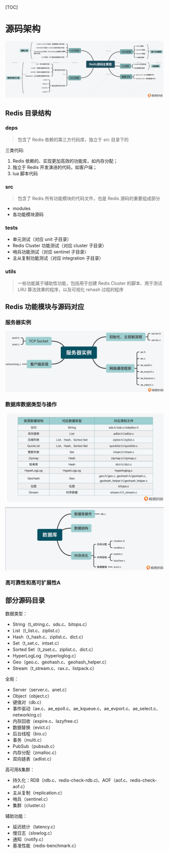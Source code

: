 [TOC]

# 源码架构

![](../pic/all.png)

## Redis 目录结构

### deps 
  > 包含了 Redis 依赖的第三方代码库，独立于 src 目录下的
  
  三类代码:
  1. Redis 依赖的、实现更加高效的功能库，如内存分配；
  2. 独立于 Redis 开发演进的代码，如客户端；
  3. lua 脚本代码



### src
> 包含了 Redis 所有功能模块的代码文件，也是 Redis 源码的重要组成部分
* modules
* 各功能模块源码


### tests
* 单元测试（对应 unit 子目录）
* Redis Cluster 功能测试（对应 cluster 子目录）
* 哨兵功能测试（对应 sentinel 子目录）
* 主从复制功能测试（对应 integration 子目录）


### utils
> 一些功能属于辅助性功能，包括用于创建 Redis Cluster 的脚本、用于测试 LRU 算法效果的程序，以及可视化 rehash 过程的程序

## Redis 功能模块与源码对应
### 服务器实例

![](../pic/服务器实例.png)

### 数据库数据类型与操作
![img.png](../pic/数据库数据类型.png)

![](../pic/数据库.png)

### 高可靠性和高可扩展性A



## 部分源码目录

数据类型：
- String（t_string.c、sds.c、bitops.c）
- List（t_list.c、ziplist.c）
- Hash（t_hash.c、ziplist.c、dict.c）
- Set（t_set.c、intset.c）
- Sorted Set（t_zset.c、ziplist.c、dict.c）
- HyperLogLog（hyperloglog.c）
- Geo（geo.c、geohash.c、geohash_helper.c）
- Stream（t_stream.c、rax.c、listpack.c）

全局：
- Server（server.c、anet.c）
- Object（object.c）
- 键值对（db.c）
- 事件驱动（ae.c、ae_epoll.c、ae_kqueue.c、ae_evport.c、ae_select.c、networking.c）
- 内存回收（expire.c、lazyfree.c）
- 数据替换（evict.c）
- 后台线程（bio.c）
- 事务（multi.c）
- PubSub（pubsub.c）
- 内存分配（zmalloc.c）
- 双向链表（adlist.c）

高可用&集群：
- 持久化：RDB（rdb.c、redis-check-rdb.c)、AOF（aof.c、redis-check-aof.c）
- 主从复制（replication.c）
- 哨兵（sentinel.c）
- 集群（cluster.c）

辅助功能：
- 延迟统计（latency.c）
- 慢日志（slowlog.c）
- 通知（notify.c）
- 基准性能（redis-benchmark.c）